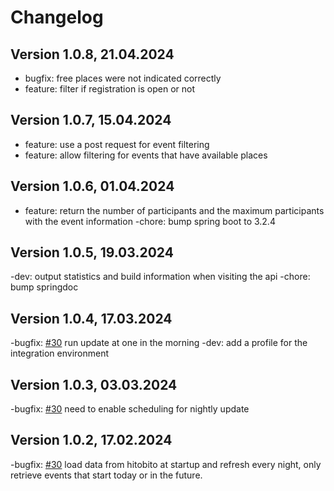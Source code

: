 # Changelog

## Version 1.0.8, 21.04.2024

- bugfix: free places were not indicated correctly
- feature: filter if registration is open or not

## Version 1.0.7, 15.04.2024

- feature: use a post request for event filtering
- feature: allow filtering for events that have available places

## Version 1.0.6, 01.04.2024

- feature: return the number of participants and the maximum participants with the event information
-chore: bump spring boot to 3.2.4

## Version 1.0.5, 19.03.2024

-dev: output statistics and build information when visiting the api
-chore: bump springdoc

## Version 1.0.4, 17.03.2024

-bugfix: [#30](https://github.com/cevi/event-overview-cevidb/issues/30) run update at one in the morning
-dev: add a profile for the integration environment

## Version 1.0.3, 03.03.2024

-bugfix: [#30](https://github.com/cevi/event-overview-cevidb/issues/30) need to enable scheduling for nightly update

## Version 1.0.2, 17.02.2024

-bugfix: [#30](https://github.com/cevi/event-overview-cevidb/issues/30) load data from hitobito at startup and refresh every night, only retrieve events that start today or in the future.